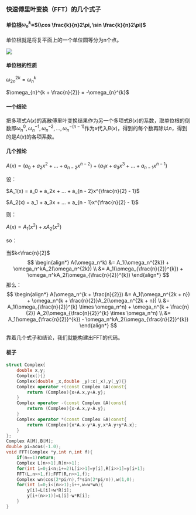 ### 快速傅里叶变换（FFT）的几个式子



#### 单位根$\omega_n^k$=$(\cos \frac{k}{n}2\pi, \sin \frac{k}{n}2\pi)$

单位根就是将复平面上的一个单位圆等分为n个点。

![](https://images2017.cnblogs.com/blog/1129536/201712/1129536-20171212213656597-2074851247.png)



#### 单位根的性质

$\omega_{2n}^{2k} = \omega_{n}^{k}$

$\omega_{n}^{k + \frac{n}{2}} = -\omega_{n}^{k}$



#### 一个结论

把多项式$A(x)$的离散傅里叶变换结果作为另一个多项式$B(x)$的系数，取单位根的倒数即$\omega_{n}^{0}, \omega_{n}^{-1}, \omega_{n}^{-2}, ..., \omega_{n}^{-(n - 1)}$作为$x$代入$B(x)$，得到的每个数再除以$n$，得到的是$A(x)$的各项系数。



#### 几个推论

$A(x) = (a_0 + a_2x^2 + ... + a_{n - 2}x^{n - 2}) + (a_1x + a_3x^3 + ... + a_{n-1}x^{n-1})$

设：

$A_1(x) = a_0 + a_2x + ... + a_{n - 2}x^{\frac{n}{2} - 1}$

$A_2(x) = a_1 + a_3x + ... + a_{n - 1}x^{\frac{n}{2} - 1}$

则：

$A(x) = A_1(x^2) + xA_2(x^2)$



so：

当$k<\frac{n}{2}​$
$$
\begin{align*}
A(\omega_n^k) &= A_1(\omega_n^{2k}) + \omega_n^kA_2(\omega_n^{2k}) \\
&= A_1(\omega_{\frac{n}{2}}^{k}) + \omega_n^kA_2(\omega_{\frac{n}{2}}^{k})
\end{align*}
$$
那么：
$$
\begin{align*}
A(\omega_n^{k + \frac{n}{2}}) 
&= A_1(\omega_n^{2k + n}) + \omega_n^{k + \frac{n}{2}}A_2(\omega_n^{2k + n}) \\
&= A_1(\omega_{\frac{n}{2}}^{k} \times \omega_n^n) + \omega_n^{k + \frac{n}{2}} A_2(\omega_{\frac{n}{2}}^{k} \times \omega_n^n) \\
&= A_1(\omega_{\frac{n}{2}}^{k}) - \omega_n^kA_2(\omega_{\frac{n}{2}}^{k})
\end{align*}
$$



靠着几个式子和结论，我们就能构建出FFT的代码。



#### 板子

```cpp
struct Complex{
	double x,y;
	Complex(){}
	Complex(double _x,double _y):x(_x),y(_y){}
	Complex operator +(const Complex &A)const{
		return (Complex){x+A.x,y+A.y};
	} 
	Complex operator -(const Complex &A)const{
		return (Complex){x-A.x,y-A.y};
	}
	Complex operator *(const Complex &A)const{
		return (Complex){x*A.x-y*A.y,x*A.y+y*A.x};
	}
};
Complex A[M],B[M];
double pi=acos(-1.0);
void FFT(Complex *y,int n,int f){
	if(n==1)return;
	Complex L[n>>1],R[n>>1];
	for(int i=0;i<n;i+=2)L[i>>1]=y[i],R[i>>1]=y[i+1];
	FFT(L,n>>1,f);FFT(R,n>>1,f);
	Complex wn(cos(2*pi/n),f*sin(2*pi/n)),w(1,0);
	for(int i=0;i<(n>>1);i++,w=w*wn){
		y[i]=L[i]+w*R[i];
		y[i+(n>>1)]=L[i]-w*R[i];
	}
}
```

